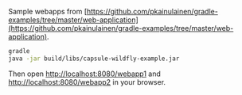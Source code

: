 Sample webapps from [https://github.com/pkainulainen/gradle-examples/tree/master/web-application](https://github.com/pkainulainen/gradle-examples/tree/master/web-application).

``` bash
gradle
java -jar build/libs/capsule-wildfly-example.jar
```
Then open [http://localhost:8080/webapp1](http://10.0.3.100:8080/webapp1) and [http://localhost:8080/webapp2](http://10.0.3.100:8080/webapp2) in your browser.
